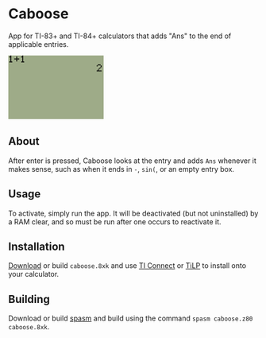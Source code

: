 # Caboose
App for TI-83+ and TI-84+ calculators that adds "Ans" to the end of applicable entries.

![Demo](demo.gif)

## About
After enter is pressed, Caboose looks at the entry and adds `Ans` whenever it makes sense, such as when it ends in `-`, `sin(`, or an empty entry box.
## Usage
To activate, simply run the app. It will be deactivated (but not uninstalled) by a RAM clear, and so must be run after one occurs to reactivate it.
## Installation
[Download]() or build `caboose.8xk` and use [TI Connect](https://education.ti.com/en/products/computer-software/ti-connect-sw) or [TiLP](http://lpg.ticalc.org/prj_tilp) to install onto your calculator.
## Building
Download or build [spasm](https://github.com/alberthdev/spasm-ng) and build using the command `spasm caboose.z80 caboose.8xk`.
